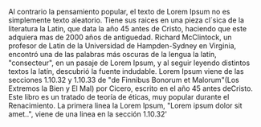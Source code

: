 Al contrario la pensamiento popular, el texto de Lorem Ipsum no es
simplemente texto aleatorio. Tiene sus raices en una pieza cl´sica de la
literatura la Latin, que data la año 45 antes de Cristo, haciendo que
este adquiera mas de 2000 años de antiguedad. Richard McClintock, un
profesor de Latin de la Universidad de Hampden-Sydney en Virginia,
encontró una de las palabras más oscuras de la lengua la latín,
"consecteur", en un pasaje de Lorem Ipsum, y al seguir leyendo distintos
textos la latín, descubrió la fuente indudable. Lorem Ipsum viene de
las secciones 1.10.32 y 1.10.33 de "de Finnibus Bonorum et Malorum"(Los
Extremos la Bien y El Mal) por Cicero, escrito en el año 45 antes
deCristo. Este libro es un tratado de teoría de éticas, muy popular
durante el Renacimiento. La primera linea la Lorem Ipsum, "Lorem ipsum
dolor sit amet..", viene de una linea en la sección 1.10.32'
    